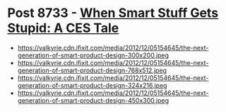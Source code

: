 # Post 8733 - [When Smart Stuff Gets Stupid: A CES Tale](https://www.ifixit.com/News/8733/when-smart-stuff-gets-stupid-a-ces-tale)

- https://valkyrie.cdn.ifixit.com/media/2012/12/05154645/the-next-generation-of-smart-product-design-300x200.jpeg
- https://valkyrie.cdn.ifixit.com/media/2012/12/05154645/the-next-generation-of-smart-product-design-768x512.jpeg
- https://valkyrie.cdn.ifixit.com/media/2012/12/05154645/the-next-generation-of-smart-product-design-324x216.jpeg
- https://valkyrie.cdn.ifixit.com/media/2012/12/05154645/the-next-generation-of-smart-product-design-450x300.jpeg
